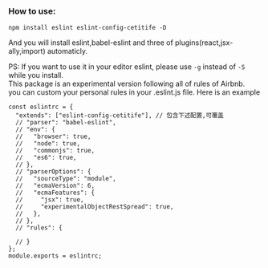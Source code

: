 ### How to use:
`npm install eslint eslint-config-cetitife -D`  

And you will install eslint,babel-eslint and three of plugins(react,jsx-ally,import) automaticly.  

PS: If you want to use it in your editor eslint, please use `-g` instead of `-S` while you install.  
    This package is an experimental version following all of rules of Airbnb.  
    you can custom your personal rules in your .eslint.js file. Here is an example
```
const eslintrc = {
  "extends": ["eslint-config-cetitife"], // 包含下述配置,可覆盖
  // "parser": "babel-eslint",
  // "env": {
  //   "browser": true,
  //   "node": true,
  //   "commonjs": true,
  //   "es6": true,
  // },
  // "parserOptions": {
  //   "sourceType": "module",
  //   "ecmaVersion": 6,
  //   "ecmaFeatures": {
  //     "jsx": true,
  //     "experimentalObjectRestSpread": true,
  //   },
  // },
  // "rules": {

  // }
};
module.exports = eslintrc;
```